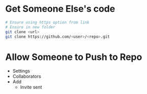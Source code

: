 # Get Someone Else's code

```bash
# Ensure using https option from link
# Ensure in new folder
git clone <url>
git clone https://github.com/<user>/<repo>.git
```

# Allow Someone to Push to Repo

- Settings
- Collaborators
- Add
	- Invite sent